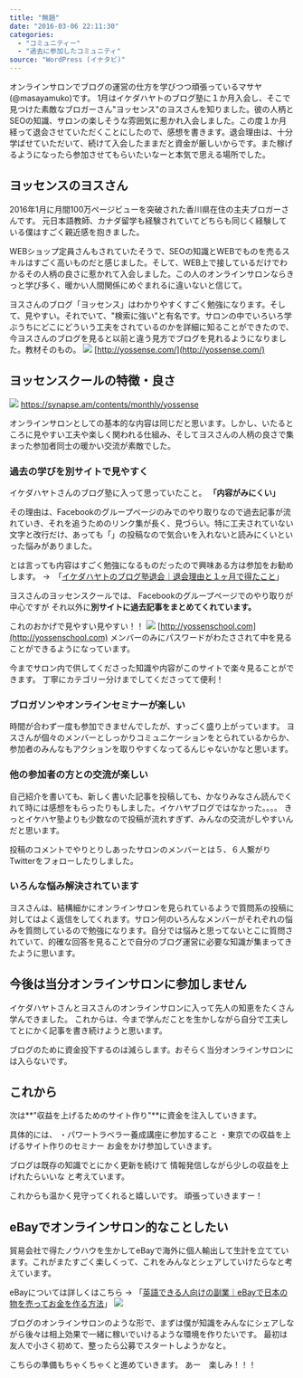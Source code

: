```yaml
---
title: "無題"
date: "2016-03-06 22:11:30"
categories:
  - "コミュニティー"
  - "過去に参加したコミュニティ"
source: "WordPress (イナタビ)"
---
```


オンラインサロンでブログの運営の仕方を学びつつ頑張っているマサヤ(@masayamuko)です。
1月はイケダハヤトのブログ塾に１か月入会し、そこで見つけた素敵なブロガーさん"ヨッセンス"のヨスさんを知りました。彼の人柄とSEOの知識、サロンの楽しそうな雰囲気に惹かれ入会しました。この度１か月経って退会させていただくことにしたので、感想を書きます。退会理由は、十分学ばせていただいて、続けて入会したままだと資金が厳しいからです。また稼げるようになったら参加させてもらいたいなーと本気で思える場所でした。

## ヨッセンスのヨスさん

2016年1月に月間100万ページビューを突破された香川県在住の主夫ブロガーさんです。
元日本語教師、カナダ留学も経験されていてどちらも同じく経験している僕はすごく親近感を抱きました。

WEBショップ定員さんもされていたそうで、SEOの知識とWEBでものを売るスキルはすごく高いものだと感じました。そして、WEB上で接しているだけでわかるその人柄の良さに惹かれて入会しました。この人のオンラインサロンならきっと学び多く、暖かい人間関係にめぐまれるに違いないと信じて。

ヨスさんのブログ「ヨッセンス」はわかりやすくすごく勉強になります。そして、見やすい。それでいて、"検索に強い"と有名です。サロンの中でいろいろ学ぶうちにどこにどういう工夫をされているのかを詳細に知ることができたので、今ヨスさんのブログを見ると以前と違う見方でブログを見れるようになりました。教材そのもの。
![](https://masayamuko.com/wp/wp-content/uploads/2016/03/スクリーンショット-2016-03-06-午後7.55.04.png)
[http://yossense.com/](http://yossense.com/)

## ヨッセンスクールの特徴・良さ

![](https://masayamuko.com/wp/wp-content/uploads/2016/03/yossenschool_logo_1800_topphoto.png)
https://synapse.am/contents/monthly/yossense

オンラインサロンとしての基本的な内容は同じだと思います。しかし、いたるところに見やすい工夫や楽しく関われる仕組み、そしてヨスさんの人柄の良さで集まった参加者同士の暖かい交流が素敵でした。

### 過去の学びを別サイトで見やすく

イケダハヤトさんのブログ塾に入って思っていたこと。
**「内容がみにくい」**

その理由は、Facebookのグループページのみでのやり取りなので過去記事が流れていき、それを追うためのリンク集が長く、見づらい。特に工夫されていない文字と改行だけ、あっても「」の投稿なので気合いを入れないと読みにくいといった悩みがありました。

とは言っても内容はすごく勉強になるものだったので興味ある方は参加をお勧めします。
→　「[イケダハヤトのブログ塾退会｜退会理由と１ヶ月で得たこと](https://masayamuko.com/ikedahayato-taikai/)」

ヨスさんのヨッセンスクールでは、
Facebookのグループページでのやり取りが中心ですが
それ以外に**別サイトに過去記事をまとめてくれています。**

これのおかげで見やすい見やすい！！
![](https://masayamuko.com/wp/wp-content/uploads/2016/03/スクリーンショット-2016-03-06-午後8.08.28.png)
[http://yossenschool.com](http://yossenschool.com)
メンバーのみにパスワードがわたさされて中を見ることができるようになっています。

今までサロン内で供してくださった知識や内容がこのサイトで楽々見ることができます。
丁寧にカテゴリー分けまでしてくださってて便利！

### ブロガソンやオンラインセミナーが楽しい

時間が合わず一度も参加できませんでしたが、すっごく盛り上がっています。
ヨスさんが個々のメンバーとしっかりコミュニケーションをとられているからか、参加者のみんなもアクションを取りやすくなってるんじゃないかなと思います。

### 他の参加者の方との交流が楽しい

自己紹介を書いても、新しく書いた記事を投稿しても、かなりみなさん読んでくれて時には感想をもらったりもしました。イケハヤブログではなかった。。。。
きっとイケハヤ塾よりも少数なので投稿が流れすぎず、みんなの交流がしやすいんだと思います。

投稿のコメントでやりとりしあったサロンのメンバーとは５、６人繋がりTwitterをフォローしたりしました。

### いろんな悩み解決されています

ヨスさんは、結構細かにオンラインサロンを見られているようで質問系の投稿に対してはよく返信をしてくれます。サロン何のいろんなメンバーがそれぞれの悩みを質問しているので勉強になります。自分では悩みと思ってないとこに質問されていて、的確な回答を見ることで自分のブログ運営に必要な知識が集まってきたように思います。

## 今後は当分オンラインサロンに参加しません

イケダハヤトさんとヨスさんのオンラインサロンに入って先人の知恵をたくさん学んできました。
これからは、今まで学んだことを生かしながら自分で工夫してとにかく記事を書き続けようと思います。

ブログのために資金投下するのは減らします。おそらく当分オンラインサロンには入らないです。

## これから

次は**"収益を上げるためのサイト作り"**に資金を注入していきます。

具体的には、
・パワートラベラー養成講座に参加すること
・東京での収益を上げるサイト作りのセミナー
お金をかけ参加していきます。

ブログは既存の知識でとにかく更新を続けて
情報発信しながら少しの収益を上げれたらいいな
と考えています。

これからも温かく見守ってくれると嬉しいです。
頑張っていきますー！

## eBayでオンラインサロン的なことしたい

貿易会社で得たノウハウを生かしてeBayで海外に個人輸出して生計を立てています。これがまたすごく楽しくって、これをみんなとシェアしていけたらなと考えています。

eBayについては詳しくはこちら
→ 「[英語できる人向けの副業｜eBayで日本の物を売ってお金を作る方法](https://masayamuko.com/ebay/)」
![](https://masayamuko.com/wp/wp-content/uploads/2016/02/10588387784_d105366007_z.jpg)

ブログのオンラインサロンのような形で、まずは僕が知識をみんなにシェアしながら後々は相上効果で一緒に稼いでいけるような環境を作りたいです。
最初は友人で小さく初めて、整ったら公募でスタートしようかなと。

こちらの準備もちゃくちゃくと進めていきます。
あー　楽しみ！！！